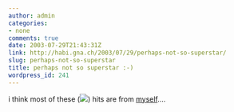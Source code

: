 ```yaml
---
author: admin
categories:
- none
comments: true
date: 2003-07-29T21:43:31Z
link: http://habi.gna.ch/2003/07/29/perhaps-not-so-superstar/
slug: perhaps-not-so-superstar
title: perhaps not so superstar :-)
wordpress_id: 241
---
```


i think most of these ([![](http://habi.gna.ch/blog/images/Bildli2-tm.jpg)](http://habi.gna.ch/blog/images/Bildli2.jpg)) hits are from [myself](http://bild.li)....
